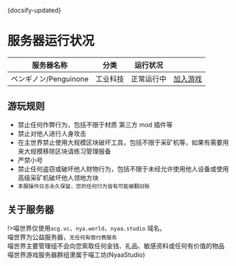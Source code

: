 {docsify-updated}

# 服务器运行状况

| 服务器名称 | 分类 | 运行状况 | | 
|  ---- |  ---- |  ---- |  ---- | 
| ペンギノン/Penguinone | 工业科技 | 正常运行中 | [加入游戏](Penguinone/) |

## 游玩规则
- 禁止任何作弊行为，包括不限于材质 第三方 mod 插件等  
- 禁止对他人进行人身攻击
- 在主世界禁止使用大规模区块破坏工具，包括不限于采矿机等，如果有需要用来大规模移除区块请练习管理报备
- 严禁小号
- 禁止任何盗窃或破坏他人财物行为，包括不限于未经允许使用他人设备或使用高级采矿机破坏他人领地方块
- `本服操作日志永久保留，您的任何行为皆有可能被翻旧账`

## 关于服务器
!>喵世界仅使用`acg.vc`、`nya.world`、`nyaa.studio` 域名。  
喵世界为公益服务器，`无任何有偿付费服务`  
喵世界主要管理组不会向您索取任何金钱、礼品、敏感资料或任何有价值的物品  
喵世界游戏服务器群组隶属于喵工坊(NyaaStudio)

